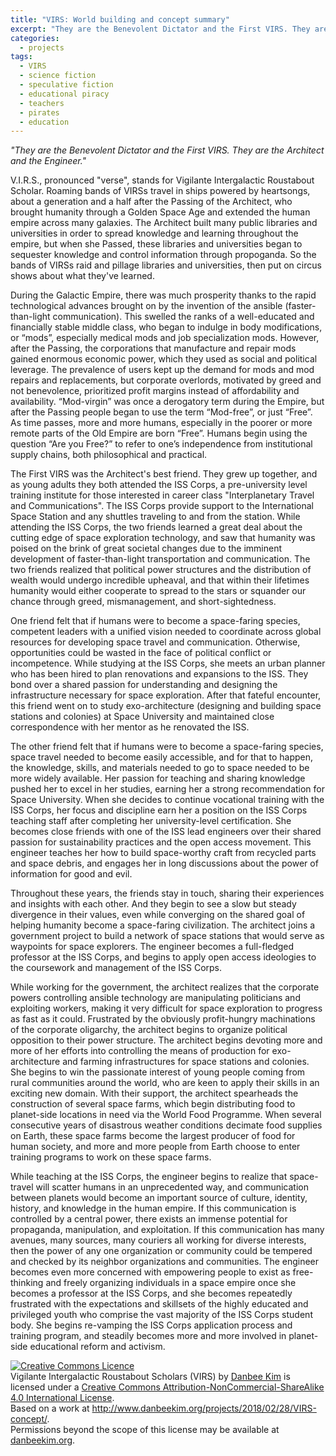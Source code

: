 ```yaml
---
title: "VIRS: World building and concept summary"
excerpt: "They are the Benevolent Dictator and the First VIRS. They are the Architect and the Engineer."
categories:
  - projects
tags:
  - VIRS
  - science fiction
  - speculative fiction
  - educational piracy
  - teachers
  - pirates
  - education
---
```


*"They are the Benevolent Dictator and the First VIRS. They are the Architect and the Engineer."*

V.I.R.S., pronounced "verse", stands for Vigilante Intergalactic Roustabout Scholar. Roaming bands of VIRSs travel in ships powered by heartsongs, about a generation and a half after the Passing of the Architect, who brought humanity through a Golden Space Age and extended the human empire across many galaxies. The Architect built many public libraries and universities in order to spread knowledge and learning throughout the empire, but when she Passed, these libraries and universities began to sequester knowledge and control information through propoganda. So the bands of VIRSs raid and pillage libraries and universities, then put on circus shows about what they've learned. 

During the Galactic Empire, there was much prosperity thanks to the rapid technological advances brought on by the invention of the ansible (faster-than-light communication). This swelled the ranks of a well-educated and financially stable middle class, who began to indulge in body modifications, or “mods”, especially medical mods and job specialization mods. However, after the Passing, the corporations that manufacture and repair mods gained enormous economic power, which they used as social and political leverage. The prevalence of users kept up the demand for mods and mod repairs and replacements, but corporate overlords, motivated by greed and not benevolence, prioritized profit margins instead of affordability and availability. “Mod-virgin” was once a derogatory term during the Empire, but after the Passing people began to use the term “Mod-free”, or just “Free”. As time passes, more and more humans, especially in the poorer or more remote parts of the Old Empire are born “Free”. Humans begin using the question “Are you Free?” to refer to one’s independence from institutional supply chains, both philosophical and practical. 

The First VIRS was the Architect's best friend. They grew up together, and as young adults they both attended the ISS Corps, a pre-university level training institute for those interested in career class "Interplanetary Travel and Communications". The ISS Corps provide support to the International Space Station and any shuttles traveling to and from the station. While attending the ISS Corps, the two friends learned a great deal about the cutting edge of space exploration technology, and saw that humanity was poised on the brink of great societal changes due to the imminent development of faster-than-light transportation and communication. The two friends realized that political power structures and the distribution of wealth would undergo incredible upheaval, and that within their lifetimes humanity would either cooperate to spread to the stars or squander our chance through greed, mismanagement, and short-sightedness.

One friend felt that if humans were to become a space-faring species, competent leaders with a unified vision needed to coordinate across global resources for developing space travel and communication. Otherwise, opportunities could be wasted in the face of political conflict or incompetence. While studying at the ISS Corps, she meets an urban planner who has been hired to plan renovations and expansions to the ISS. They bond over a shared passion for understanding and designing the infrastructure necessary for space exploration. After that fateful encounter, this friend went on to study exo-architecture (designing and building space stations and colonies) at Space University and maintained close correspondence with her mentor as he renovated the ISS.

The other friend felt that if humans were to become a space-faring species, space travel needed to become easily accessible, and for that to happen, the knowledge, skills, and materials needed to go to space needed to be more widely available. Her passion for teaching and sharing knowledge pushed her to excel in her studies, earning her a strong recommendation for Space University. When she decides to continue vocational training with the ISS Corps, her focus and discipline earn her a position on the ISS Corps teaching staff after completing her university-level certification. She becomes close friends with one of the ISS lead engineers over their shared passion for sustainability practices and the open access movement. This engineer teaches her how to build space-worthy craft from recycled parts and space debris, and engages her in long discussions about the power of information for good and evil.

Throughout these years, the friends stay in touch, sharing their experiences and insights with each other. And they begin to see a slow but steady divergence in their values, even while converging on the shared goal of helping humanity become a space-faring civilization. The architect joins a government project to build a network of space stations that would serve as waypoints for space explorers. The engineer becomes a full-fledged professor at the ISS Corps, and begins to apply open access ideologies to the coursework and management of the ISS Corps.

While working for the government, the architect realizes that the corporate powers controlling ansible technology are manipulating politicians and exploiting workers, making it very difficult for space exploration to progress as fast as it could. Frustrated by the obviously profit-hungry machinations of the corporate oligarchy, the architect begins to organize political opposition to their power structure. The architect begins devoting more and more of her efforts into controlling the means of production for exo-architecture and farming infrastructures for space stations and colonies. She begins to win the passionate interest of young people coming from rural communities around the world, who are keen to apply their skills in an exciting new domain. With their support, the architect spearheads the construction of several space farms, which begin distributing food to planet-side locations in need via the World Food Programme. When several consecutive years of disastrous weather conditions decimate food supplies on Earth, these space farms become the largest producer of food for human society, and more and more people from Earth choose to enter training programs to work on these space farms. 

While teaching at the ISS Corps, the engineer begins to realize that space-travel will scatter humans in an unprecedented way, and communication between planets would become an important source of culture, identity, history, and knowledge in the human empire. If this communication is controlled by a central power, there exists an immense potential for propaganda, manipulation, and exploitation. If this communication has many avenues, many sources, many couriers all working for diverse interests, then the power of any one organization or community could be tempered and checked by its neighbor organizations and communities. The engineer becomes even more concerned with empowering people to exist as free-thinking and freely organizing individuals in a space empire once she becomes a professor at the ISS Corps, and she becomes repeatedly frustrated with the expectations and skillsets of the highly educated and privileged youth who comprise the vast majority of the ISS Corps student body. She begins re-vamping the ISS Corps application process and training program, and steadily becomes more and more involved in planet-side educational reform and activism. 

<a rel="license" href="http://creativecommons.org/licenses/by-nc-sa/4.0/"><img alt="Creative Commons Licence" style="border-width:0" src="https://i.creativecommons.org/l/by-nc-sa/4.0/88x31.png" /></a><br /><span xmlns:dct="http://purl.org/dc/terms/" property="dct:title">Vigilante Intergalactic Roustabout Scholars (VIRS)</span> by <a xmlns:cc="http://creativecommons.org/ns#" href="danbeekim.org" property="cc:attributionName" rel="cc:attributionURL">Danbee Kim</a> is licensed under a <a rel="license" href="http://creativecommons.org/licenses/by-nc-sa/4.0/">Creative Commons Attribution-NonCommercial-ShareAlike 4.0 International License</a>.<br />Based on a work at <a xmlns:dct="http://purl.org/dc/terms/" href="http://www.danbeekim.org/projects/2018/02/28/VIRS-concept/" rel="dct:source">http://www.danbeekim.org/projects/2018/02/28/VIRS-concept/</a>.<br />Permissions beyond the scope of this license may be available at <a xmlns:cc="http://creativecommons.org/ns#" href="danbeekim.org" rel="cc:morePermissions">danbeekim.org</a>.
